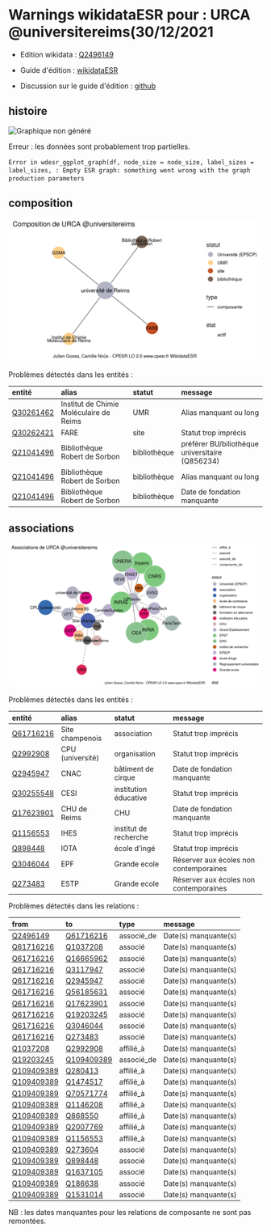 Warnings wikidataESR pour : URCA @universitereims(30/12/2021
================

- Edition wikidata : [Q2496149](https://www.wikidata.org/wiki/Q2496149)
- Guide d'édition : [wikidataESR](https://github.com/cpesr/wikidataESR/)

- Discussion sur le guide d'édition : [github](https://github.com/cpesr/wikidataESR/issues)



## histoire 

![Graphique non généré](Q2496149-histoire.png) 

 


Erreur : les données sont probablement trop partielles.
```
Error in wdesr_ggplot_graph(df, node_size = node_size, label_sizes = label_sizes, : Empty ESR graph: something went wrong with the graph production parameters

``` 



## composition 

![Graphique non généré](Q2496149-composition.png) 

Problèmes détectés dans les entités :

|entité                                               |alias                                   |statut       |message                                         |
|:----------------------------------------------------|:---------------------------------------|:------------|:-----------------------------------------------|
|[Q30261462](https://www.wikidata.org/wiki/Q30261462) |Institut de Chimie Moléculaire de Reims |UMR          |Alias manquant ou long                          |
|[Q30262421](https://www.wikidata.org/wiki/Q30262421) |FARE                                    |site         |Statut trop imprécis                            |
|[Q21041496](https://www.wikidata.org/wiki/Q21041496) |Bibliothèque Robert de Sorbon           |bibliothèque |préférer BU/biliothèque universitaire (Q856234) |
|[Q21041496](https://www.wikidata.org/wiki/Q21041496) |Bibliothèque Robert de Sorbon           |bibliothèque |Alias manquant ou long                          |
|[Q21041496](https://www.wikidata.org/wiki/Q21041496) |Bibliothèque Robert de Sorbon           |bibliothèque |Date de fondation manquante                     |

 



## associations 

![Graphique non généré](Q2496149-associations.png) 

Problèmes détectés dans les entités :

|entité                                               |alias            |statut                |message                                |
|:----------------------------------------------------|:----------------|:---------------------|:--------------------------------------|
|[Q61716216](https://www.wikidata.org/wiki/Q61716216) |Site champenois  |association           |Statut trop imprécis                   |
|[Q2992908](https://www.wikidata.org/wiki/Q2992908)   |CPU (université) |organisation          |Statut trop imprécis                   |
|[Q2945947](https://www.wikidata.org/wiki/Q2945947)   |CNAC             |bâtiment de cirque    |Date de fondation manquante            |
|[Q30255548](https://www.wikidata.org/wiki/Q30255548) |CESI             |institution éducative |Statut trop imprécis                   |
|[Q17623901](https://www.wikidata.org/wiki/Q17623901) |CHU de Reims     |CHU                   |Date de fondation manquante            |
|[Q1156553](https://www.wikidata.org/wiki/Q1156553)   |IHES             |institut de recherche |Statut trop imprécis                   |
|[Q898448](https://www.wikidata.org/wiki/Q898448)     |IOTA             |école d'ingé          |Statut trop imprécis                   |
|[Q3046044](https://www.wikidata.org/wiki/Q3046044)   |EPF              |Grande ecole          |Réserver aux écoles non contemporaines |
|[Q273483](https://www.wikidata.org/wiki/Q273483)     |ESTP             |Grande ecole          |Réserver aux écoles non contemporaines |

Problèmes détectés dans les relations :

|from                                                   |to                                                     |type       |message              |
|:------------------------------------------------------|:------------------------------------------------------|:----------|:--------------------|
|[Q2496149](https://www.wikidata.org/wiki/Q2496149)     |[Q61716216](https://www.wikidata.org/wiki/Q61716216)   |associé_de |Date(s) manquante(s) |
|[Q61716216](https://www.wikidata.org/wiki/Q61716216)   |[Q1037208](https://www.wikidata.org/wiki/Q1037208)     |associé    |Date(s) manquante(s) |
|[Q61716216](https://www.wikidata.org/wiki/Q61716216)   |[Q16665962](https://www.wikidata.org/wiki/Q16665962)   |associé    |Date(s) manquante(s) |
|[Q61716216](https://www.wikidata.org/wiki/Q61716216)   |[Q3117947](https://www.wikidata.org/wiki/Q3117947)     |associé    |Date(s) manquante(s) |
|[Q61716216](https://www.wikidata.org/wiki/Q61716216)   |[Q2945947](https://www.wikidata.org/wiki/Q2945947)     |associé    |Date(s) manquante(s) |
|[Q61716216](https://www.wikidata.org/wiki/Q61716216)   |[Q56185631](https://www.wikidata.org/wiki/Q56185631)   |associé    |Date(s) manquante(s) |
|[Q61716216](https://www.wikidata.org/wiki/Q61716216)   |[Q17623901](https://www.wikidata.org/wiki/Q17623901)   |associé    |Date(s) manquante(s) |
|[Q61716216](https://www.wikidata.org/wiki/Q61716216)   |[Q19203245](https://www.wikidata.org/wiki/Q19203245)   |associé    |Date(s) manquante(s) |
|[Q61716216](https://www.wikidata.org/wiki/Q61716216)   |[Q3046044](https://www.wikidata.org/wiki/Q3046044)     |associé    |Date(s) manquante(s) |
|[Q61716216](https://www.wikidata.org/wiki/Q61716216)   |[Q273483](https://www.wikidata.org/wiki/Q273483)       |associé    |Date(s) manquante(s) |
|[Q1037208](https://www.wikidata.org/wiki/Q1037208)     |[Q2992908](https://www.wikidata.org/wiki/Q2992908)     |affilié_à  |Date(s) manquante(s) |
|[Q19203245](https://www.wikidata.org/wiki/Q19203245)   |[Q109409389](https://www.wikidata.org/wiki/Q109409389) |associé_de |Date(s) manquante(s) |
|[Q109409389](https://www.wikidata.org/wiki/Q109409389) |[Q280413](https://www.wikidata.org/wiki/Q280413)       |affilié_à  |Date(s) manquante(s) |
|[Q109409389](https://www.wikidata.org/wiki/Q109409389) |[Q1474517](https://www.wikidata.org/wiki/Q1474517)     |affilié_à  |Date(s) manquante(s) |
|[Q109409389](https://www.wikidata.org/wiki/Q109409389) |[Q70571774](https://www.wikidata.org/wiki/Q70571774)   |affilié_à  |Date(s) manquante(s) |
|[Q109409389](https://www.wikidata.org/wiki/Q109409389) |[Q1146208](https://www.wikidata.org/wiki/Q1146208)     |affilié_à  |Date(s) manquante(s) |
|[Q109409389](https://www.wikidata.org/wiki/Q109409389) |[Q868550](https://www.wikidata.org/wiki/Q868550)       |affilié_à  |Date(s) manquante(s) |
|[Q109409389](https://www.wikidata.org/wiki/Q109409389) |[Q2007769](https://www.wikidata.org/wiki/Q2007769)     |affilié_à  |Date(s) manquante(s) |
|[Q109409389](https://www.wikidata.org/wiki/Q109409389) |[Q1156553](https://www.wikidata.org/wiki/Q1156553)     |affilié_à  |Date(s) manquante(s) |
|[Q109409389](https://www.wikidata.org/wiki/Q109409389) |[Q273604](https://www.wikidata.org/wiki/Q273604)       |associé    |Date(s) manquante(s) |
|[Q109409389](https://www.wikidata.org/wiki/Q109409389) |[Q898448](https://www.wikidata.org/wiki/Q898448)       |associé    |Date(s) manquante(s) |
|[Q109409389](https://www.wikidata.org/wiki/Q109409389) |[Q1637105](https://www.wikidata.org/wiki/Q1637105)     |associé    |Date(s) manquante(s) |
|[Q109409389](https://www.wikidata.org/wiki/Q109409389) |[Q186638](https://www.wikidata.org/wiki/Q186638)       |associé    |Date(s) manquante(s) |
|[Q109409389](https://www.wikidata.org/wiki/Q109409389) |[Q1531014](https://www.wikidata.org/wiki/Q1531014)     |associé    |Date(s) manquante(s) |

NB : les dates manquantes pour les relations de composante ne sont pas remontées. 

